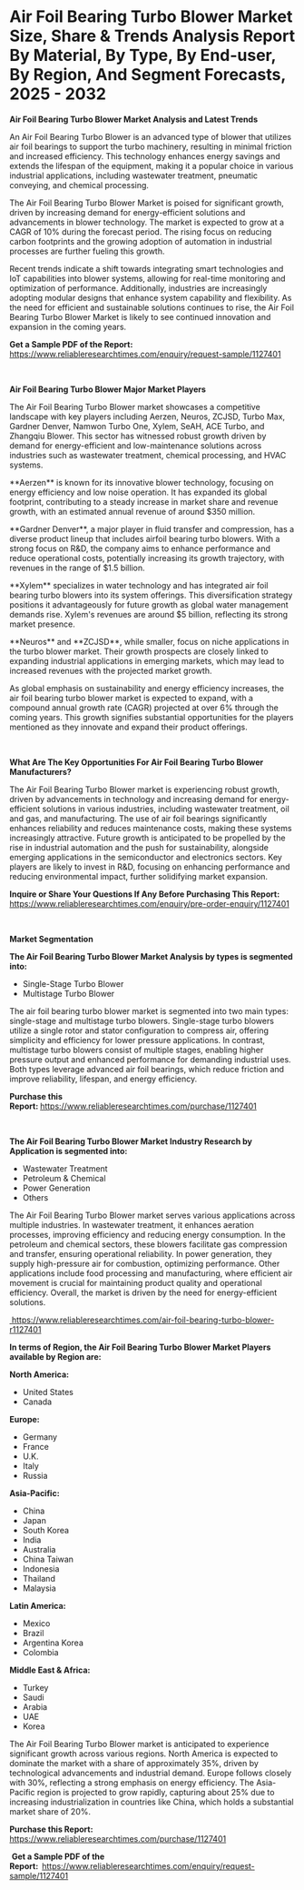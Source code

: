 <p><h1>Air Foil Bearing Turbo Blower Market Size, Share & Trends Analysis Report By Material, By Type, By End-user, By Region, And Segment Forecasts, 2025 - 2032</h1></p><p><strong>Air Foil Bearing Turbo Blower Market Analysis and Latest Trends</strong></p>
<p><p>An Air Foil Bearing Turbo Blower is an advanced type of blower that utilizes air foil bearings to support the turbo machinery, resulting in minimal friction and increased efficiency. This technology enhances energy savings and extends the lifespan of the equipment, making it a popular choice in various industrial applications, including wastewater treatment, pneumatic conveying, and chemical processing.</p><p>The Air Foil Bearing Turbo Blower Market is poised for significant growth, driven by increasing demand for energy-efficient solutions and advancements in blower technology. The market is expected to grow at a CAGR of 10% during the forecast period. The rising focus on reducing carbon footprints and the growing adoption of automation in industrial processes are further fueling this growth. </p><p>Recent trends indicate a shift towards integrating smart technologies and IoT capabilities into blower systems, allowing for real-time monitoring and optimization of performance. Additionally, industries are increasingly adopting modular designs that enhance system capability and flexibility. As the need for efficient and sustainable solutions continues to rise, the Air Foil Bearing Turbo Blower Market is likely to see continued innovation and expansion in the coming years.</p></p>
<p><strong>Get a Sample PDF of the Report:&nbsp;</strong> <a href="https://www.reliableresearchtimes.com/enquiry/request-sample/1127401?utm_campaign=2768&utm_medium=2&utm_source=Github&utm_content=ia&utm_term=17042025&utm_id=air-foil-bearing-turbo-blower">https://www.reliableresearchtimes.com/enquiry/request-sample/1127401</a></p>
<p>&nbsp;</p>
<p><strong>Air Foil Bearing Turbo Blower Major Market Players</strong></p>
<p><p>The Air Foil Bearing Turbo Blower market showcases a competitive landscape with key players including Aerzen, Neuros, ZCJSD, Turbo Max, Gardner Denver, Namwon Turbo One, Xylem, SeAH, ACE Turbo, and Zhangqiu Blower. This sector has witnessed robust growth driven by demand for energy-efficient and low-maintenance solutions across industries such as wastewater treatment, chemical processing, and HVAC systems.</p><p>**Aerzen** is known for its innovative blower technology, focusing on energy efficiency and low noise operation. It has expanded its global footprint, contributing to a steady increase in market share and revenue growth, with an estimated annual revenue of around $350 million.</p><p>**Gardner Denver**, a major player in fluid transfer and compression, has a diverse product lineup that includes airfoil bearing turbo blowers. With a strong focus on R&D, the company aims to enhance performance and reduce operational costs, potentially increasing its growth trajectory, with revenues in the range of $1.5 billion.</p><p>**Xylem** specializes in water technology and has integrated air foil bearing turbo blowers into its system offerings. This diversification strategy positions it advantageously for future growth as global water management demands rise. Xylem's revenues are around $5 billion, reflecting its strong market presence.</p><p>**Neuros** and **ZCJSD**, while smaller, focus on niche applications in the turbo blower market. Their growth prospects are closely linked to expanding industrial applications in emerging markets, which may lead to increased revenues with the projected market growth.</p><p>As global emphasis on sustainability and energy efficiency increases, the air foil bearing turbo blower market is expected to expand, with a compound annual growth rate (CAGR) projected at over 6% through the coming years. This growth signifies substantial opportunities for the players mentioned as they innovate and expand their product offerings.</p></p>
<p>&nbsp;</p>
<p><strong>What Are The Key Opportunities For Air Foil Bearing Turbo Blower Manufacturers?</strong></p>
<p><p>The Air Foil Bearing Turbo Blower market is experiencing robust growth, driven by advancements in technology and increasing demand for energy-efficient solutions in various industries, including wastewater treatment, oil and gas, and manufacturing. The use of air foil bearings significantly enhances reliability and reduces maintenance costs, making these systems increasingly attractive. Future growth is anticipated to be propelled by the rise in industrial automation and the push for sustainability, alongside emerging applications in the semiconductor and electronics sectors. Key players are likely to invest in R&D, focusing on enhancing performance and reducing environmental impact, further solidifying market expansion.</p></p>
<p><strong>Inquire or Share Your Questions If Any Before Purchasing This Report:</strong> <a href="https://www.reliableresearchtimes.com/enquiry/pre-order-enquiry/1127401?utm_campaign=2768&utm_medium=2&utm_source=Github&utm_content=ia&utm_term=17042025&utm_id=air-foil-bearing-turbo-blower">https://www.reliableresearchtimes.com/enquiry/pre-order-enquiry/1127401</a></p>
<p>&nbsp;</p>
<p><strong>Market Segmentation</strong></p>
<p><strong>The Air Foil Bearing Turbo Blower Market Analysis by types is segmented into:</strong></p>
<p><ul><li>Single-Stage Turbo Blower</li><li>Multistage Turbo Blower</li></ul></p>
<p><p>The air foil bearing turbo blower market is segmented into two main types: single-stage and multistage turbo blowers. Single-stage turbo blowers utilize a single rotor and stator configuration to compress air, offering simplicity and efficiency for lower pressure applications. In contrast, multistage turbo blowers consist of multiple stages, enabling higher pressure output and enhanced performance for demanding industrial uses. Both types leverage advanced air foil bearings, which reduce friction and improve reliability, lifespan, and energy efficiency.</p></p>
<p><strong>Purchase this Report:&nbsp;</strong><a href="https://www.reliableresearchtimes.com/purchase/1127401?utm_campaign=2768&utm_medium=2&utm_source=Github&utm_content=ia&utm_term=17042025&utm_id=air-foil-bearing-turbo-blower">https://www.reliableresearchtimes.com/purchase/1127401</a></p>
<p>&nbsp;</p>
<p><strong>The Air Foil Bearing Turbo Blower Market Industry Research by Application is segmented into:</strong></p>
<p><ul><li>Wastewater Treatment</li><li>Petroleum & Chemical</li><li>Power Generation</li><li>Others</li></ul></p>
<p><p>The Air Foil Bearing Turbo Blower market serves various applications across multiple industries. In wastewater treatment, it enhances aeration processes, improving efficiency and reducing energy consumption. In the petroleum and chemical sectors, these blowers facilitate gas compression and transfer, ensuring operational reliability. In power generation, they supply high-pressure air for combustion, optimizing performance. Other applications include food processing and manufacturing, where efficient air movement is crucial for maintaining product quality and operational efficiency. Overall, the market is driven by the need for energy-efficient solutions.</p></p>
<p><a href="https://www.reliableresearchtimes.com/air-foil-bearing-turbo-blower-r1127401?utm_campaign=2768&utm_medium=2&utm_source=Github&utm_content=ia&utm_term=17042025&utm_id=air-foil-bearing-turbo-blower">&nbsp;https://www.reliableresearchtimes.com/air-foil-bearing-turbo-blower-r1127401</a></p>
<p><strong>In terms of Region, the Air Foil Bearing Turbo Blower Market Players available by Region are:</strong></p>
<p>
    <p> <strong> North America: </strong>
        <ul>
            <li>United States</li>
            <li>Canada</li>
        </ul>
        </p> 
    <p> <strong> Europe: </strong>
        <ul>
            <li>Germany</li>
            <li>France</li>
            <li>U.K.</li>
            <li>Italy</li>
            <li>Russia</li>
        </ul>
        </p> 
    <p> <strong> Asia-Pacific: </strong>
        <ul>
            <li>China</li>
            <li>Japan</li>
            <li>South Korea</li>
            <li>India</li>
            <li>Australia</li>
            <li>China Taiwan</li>
            <li>Indonesia</li>
            <li>Thailand</li>
            <li>Malaysia</li>
        </ul>
        </p> 
    <p> <strong> Latin America: </strong>
        <ul>
            <li>Mexico</li>
            <li>Brazil</li>
            <li>Argentina Korea</li>
            <li>Colombia</li>
        </ul>
        </p> 
    <p> <strong> Middle East & Africa: </strong>
        <ul>
            <li>Turkey</li>
            <li>Saudi</li>
            <li>Arabia</li>
            <li>UAE</li>
            <li>Korea</li>
        </ul>
    </p>
    </p>
<p><p>The Air Foil Bearing Turbo Blower market is anticipated to experience significant growth across various regions. North America is expected to dominate the market with a share of approximately 35%, driven by technological advancements and industrial demand. Europe follows closely with 30%, reflecting a strong emphasis on energy efficiency. The Asia-Pacific region is projected to grow rapidly, capturing about 25% due to increasing industrialization in countries like China, which holds a substantial market share of 20%.</p></p>
<p><strong>Purchase this Report: </strong><a href="https://www.reliableresearchtimes.com/purchase/1127401?utm_campaign=2768&utm_medium=2&utm_source=Github&utm_content=ia&utm_term=17042025&utm_id=air-foil-bearing-turbo-blower">https://www.reliableresearchtimes.com/purchase/1127401</a></p>
<p>&nbsp;<strong>Get a Sample PDF of the Report:&nbsp;&nbsp;</strong><a href="https://www.reliableresearchtimes.com/enquiry/request-sample/1127401?utm_campaign=2768&utm_medium=2&utm_source=Github&utm_content=ia&utm_term=17042025&utm_id=air-foil-bearing-turbo-blower">https://www.reliableresearchtimes.com/enquiry/request-sample/1127401</a></p>
<p><strong></strong></p>
<p><p></p><p></p><p></p></p>
